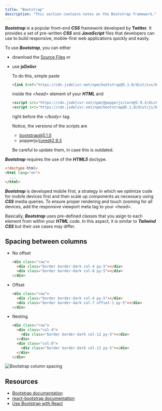 ```yaml
---
title: "Bootstrap"
description: "This section contains notes on the Bootstrap framework."
---
```


***Bootstrap*** is a popular front-end ***CSS*** framework developed by **Twitter**. It provides a set of pre-written ***CSS*** and ***JavaScript*** files that developers can use to build responsive, mobile-first web applications quickly and easily.

To use ***Bootstrap***, you can either

- download the [Source Files](https://getbootstrap.com/docs/5.1/getting-started/download/) or
- use **jsDelivr**

  To do this, simple paste

  ```html
  <link href="https://cdn.jsdelivr.net/npm/bootstrap@5.1.0/dist/css/bootstrap.min.css" rel="stylesheet" integrity="sha384-KyZXEAg3QhqLMpG8r+8fhAXLRk2vvoC2f3B09zVXn8CA5QIVfZOJ3BCsw2P0p/We" crossorigin="anonymous">
  ```

  inside the *\<head>* element of your ***HTML*** and

  ```html
  <script src="https://cdn.jsdelivr.net/npm/@popperjs/core@2.9.3/dist/umd/popper.min.js" integrity="sha384-eMNCOe7tC1doHpGoWe/6oMVemdAVTMs2xqW4mwXrXsW0L84Iytr2wi5v2QjrP/xp" crossorigin="anonymous"></script>
  <script src="https://cdn.jsdelivr.net/npm/bootstrap@5.1.0/dist/js/bootstrap.min.js" integrity="sha384-cn7l7gDp0eyniUwwAZgrzD06kc/tftFf19TOAs2zVinnD/C7E91j9yyk5//jjpt/" crossorigin="anonymous"></script>
  ```

  right before the *\</body>* tag.

  Notice, the versions of the scripts are
  - bootstrap@5.1.0
  - popperjs/core@2.9.3

  Be careful to update them, in case this is outdated.

***Bootstrap*** requires the use of the ***HTML5*** doctype.

```html
<!doctype html>
<html lang="en">
  ...
</html>
```

***Bootstrap*** is developed mobile first, a strategy in which we optimize code for mobile devices first and then scale up components as necessary using ***CSS*** media queries. To ensure proper rendering and touch zooming for all devices, add the responsive viewport meta tag to your *\<head>*.

Basically, ***Bootstrap*** uses pre-defined classes that you asign to each element from within your ***HTML*** code. In this aspect, it is similar to ***Tailwind CSS*** but their use cases may differ.

## Spacing between columns

- No offset

  ```html
  <div class="row">
    <div class="border border-dark col-4 py-5"></div>
    <div class="border border-dark col-8 py-5"></div>
  </div>
  ```

- Offset

  ```html
  <div class="row">
    <div class="border border-dark col-4 py-5"></div>
    <div class="border border-dark col-7 offset-1 py-5"></div>
  </div>
  ```

- Nesting

  ```html
  <div class="row">
    <div class="col-4">
      <div class="border border-dark col-12 py-5"></div>
    </div>
    <div class="col-8">
      <div class="border border-dark col-12 py-5"></div>
    </div>
  </div>
  ```

![Bootstrap column spacing](https://raw.githubusercontent.com/Stratis-Dermanoutsos/Full-Stack-Notes/main/Images/Bootstrap-Column-Spacing.png)

## Resources

- [Bootstrap documentation](https://getbootstrap.com/docs/)
- [react-bootstrap documentation](https://react-bootstrap.github.io/getting-started/introduction/)
- [Use Bootstrap with React](https://www.creative-tim.com/blog/web-design/how-to-use-bootstrap-with-reactjs/)
